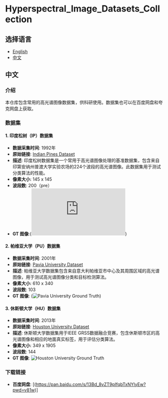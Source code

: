 # Hyperspectral_Image_Datasets_Collection

## 选择语言
- [English](en/README.md)
- [中文](#中文)

## 中文

### 介绍
本仓库包含常用的高光谱图像数据集，供科研使用。数据集也可以在百度网盘和夸克网盘上获取。

### 数据集
#### 1. 印度松树（IP）数据集
- **数据采集时间**: 1992年
- **原始链接**: [Indian Pines Dataset](http://www.ehu.eus/ccwintco/index.php?title=Hyperspectral_Remote_Sensing_Scenes#Indian_Pines)
- **描述**: 印度松树数据集是一个常用于高光谱图像处理的基准数据集，包含来自印第安纳州普渡大学实验农场的224个波段的高光谱图像。此数据集用于测试分类算法的性能。
- **像素大小**: 145 x 145
- **波段数**: 200（pre）
- **GT 图像**:(![url_to_gt_image](https://www.ehu.eus/ccwintco/index.php?title=Archivo:Indian_pines_gt.png))

#### 2. 帕维亚大学（PU）数据集
- **数据采集时间**: 2001年
- **原始链接**: [Pavia University Dataset](http://www.ehu.eus/ccwintco/index.php?title=Hyperspectral_Remote_Sensing_Scenes#Pavia_University)
- **描述**: 帕维亚大学数据集包含来自意大利帕维亚市中心及其周围区域的高光谱图像，用于测试高光谱图像分类和目标检测算法。
- **像素大小**: 610 x 340
- **波段数**: 103
- **GT 图像**: (![Pavia University Ground Truth](https://www.ehu.eus/ccwintco/uploads/thumb/e/e8/PaviaU_gt.png/300px-PaviaU_gt.png))

#### 3. 休斯顿大学（HU）数据集
- **数据采集时间**: 2013年
- **原始链接**: [Houston University Dataset](https://hyperspectral.ee.uh.edu/?page_id=459)
- **描述**: 休斯顿大学数据集用于IEEE GRSS数据融合竞赛，包含休斯顿市区的高光谱图像和相应的地面真实标签，用于评估分类算法。
- **像素大小**: 349 x 1905
- **波段数**: 144
- **GT 图像**: ![Houston University Ground Truth](https://production-media.paperswithcode.com/datasets/Screen_Shot_2021-01-27_at_9.46.45_PM.png)

### 下载链接
- **百度网盘**: [(https://pan.baidu.com/s/13Bd_8vZT9pIfqbTxNYlyEw?pwd=v81w)]
